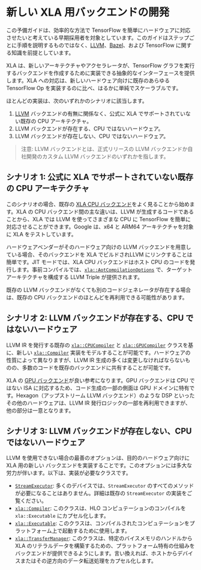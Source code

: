 # 新しい XLA 用バックエンドの開発

この予備ガイドは、効率的な方法で TensorFlow を簡単にハードウェアに対応させたいと考えている早期採用者を対象としています。このガイドはステップごとに手順を説明するものではなく、[LLVM](http://llvm.org)、[Bazel](https://www.tensorflow.org/?hl=en)、および TensorFlow に関する知識を前提としています。

XLA は、新しいアーキテクチャやアクセラレータが、TensorFlow グラフを実行するバックエンドを作成するために実装できる抽象的なインターフェースを提供します。XLA への対応は、新しいハードウェア向けに既存のあらゆる TensorFlow Op を実装するのに比べ、はるかに単純でスケーラブルです。

ほとんどの実装は、次のいずれかのシナリオに該当します。

1. [LLVM](http://llvm.org) バックエンドの有無に関係なく、公式に XLA でサポートされていない既存の CPU アーキテクチャ。
2. LLVM バックエンドが存在する、CPU ではないハードウェア。
3. LLVM バックエンドが存在しない、CPU ではないハードウェア。

> 注意: LLVM バックエンドとは、正式リリースの LLVM バックエンドか自社開発のカスタム LLVM バックエンドのいずれかを指します。

## シナリオ 1: 公式に XLA でサポートされていない既存の CPU アーキテクチャ

このシナリオの場合、既存の [XLA CPU バックエンド](https://www.tensorflow.org/code/tensorflow/compiler/xla/service/cpu/)をよく見ることから始めます。XLA の CPU バックエンド間の主な違いは、LLVM が生成するコードであることから、XLA では LLVM を使ってさまざまな CPU に TensorFlow を簡単に対応させることができます。Google は、x64 と ARM64 アーキテクチャを対象に XLA をテストしています。

ハードウェアベンダーがそのハードウェア向けの LLVM バックエンドを用意している場合、そのバックエンドを XLA でビルドされLLVM にリンクすることは簡単です。JIT モードでは、XLA CPU バックエンドはホスト CPU のコードを発行します。事前コンパイルでは、[`xla::AotCompilationOptions`](https://www.tensorflow.org/code/tensorflow/compiler/xla/service/compiler.h) で、ターゲットアーキテクチャを構成する LLVM Triple が提供されます。

既存の LLVM バックエンドがなくても別のコードジェネレータが存在する場合は、既存の CPU バックエンドのほとんどを再利用できる可能性があります。

## シナリオ 2: LLVM バックエンドが存在する、CPU ではないハードウェア

LLVM IR を発行する既存の [`xla::CPUCompiler`](https://www.tensorflow.org/code/tensorflow/compiler/xla/service/cpu/cpu_compiler.cc) と [`xla::GPUCompiler`](https://www.tensorflow.org/code/tensorflow/compiler/xla/service/gpu/nvptx_compiler.cc) クラスを基に、新しい [`xla::Compiler`](https://github.com/tensorflow/tensorflow/blob/master/tensorflow/compiler/xla/service/compiler.h) 実装をモデルすることが可能です。ハードウェアの性質によって異なりますが、LLVM IR 生成の多くは変更しなければならないものの、多数のコードを既存のバックエンドに共有することが可能です。

XLA の [GPU バックエンド](https://www.tensorflow.org/code/tensorflow/compiler/xla/service/gpu/)が良い参考になります。GPU バックエンドは CPU ではない ISA に対応するため、コード生成の一部の側面は GPU ドメインに特有です。Hexagon（アップストリーム LLVM バックエンド）のような DSP といったその他のハードウェアは、LLVM IR 発行ロジックの一部を再利用できますが、他の部分は一意となります。

## シナリオ 3: LLVM バックエンドが存在しない、CPUではないハードウェア

LLVM を使用できない場合の最善のオプションは、目的のハードウェア向けに XLA 用の新しい バックエンドを実装することです。このオプションには多大な労力が伴います。以下は、実装が必要なクラスです。

- [`StreamExecutor`](https://github.com/tensorflow/tensorflow/blob/master/tensorflow/stream_executor/stream_executor.h): 多くのデバイスでは、`StreamExecutor` のすべてのメソッドが必要になることはありません。詳細は既存の `StreamExecutor` の実装をご覧ください。
- [`xla::Compiler`](https://github.com/tensorflow/tensorflow/blob/master/tensorflow/compiler/xla/service/compiler.h): このクラスは、HLO コンピュテーションのコンパイルを `xla::Executable` にカプセル化します。
- [`xla::Executable`](https://github.com/tensorflow/tensorflow/blob/master/tensorflow/compiler/xla/service/executable.h): このクラスは、コンパイルされたコンピュテーションをプラットフォーム上で起動するために使用します。
- [`xla::TransferManager`](https://github.com/tensorflow/tensorflow/blob/master/tensorflow/compiler/xla/service/transfer_manager.h): このクラスは、特定のバイスメモリのハンドルから XLA のリテラルデータを構築するための、プラットフォーム特有の仕組みをバックエンドが提供できるようにします。言い換えれば、ホストからデバイスまたはその逆方向のデータ転送処理をカプセル化します。
